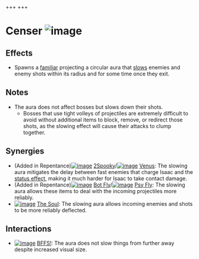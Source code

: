 +++
+++

 # Censer ![image](/image/Censer.png) 

Effects
---------


* Spawns a [familiar](/wiki/Familiar "Familiar") projecting a circular aura that [slows](/wiki/Status_Effects#Effects "Status Effects") enemies and enemy shots within its radius and for some time once they exit.


Notes
-------


* The aura does not affect bosses but slows down their shots.
	+ Bosses that use tight volleys of projectiles are extremely difficult to avoid without additional items to block, remove, or redirect those shots, as the slowing effect will cause their attacks to clump together.


Synergies
-----------


* (Added in Repentance)[![image](/image/2Spooky.png)](/wiki/2Spooky "2Spooky") [2Spooky](/wiki/2Spooky "2Spooky")/[![image](/image/Venus.png)](/wiki/Venus "Venus") [Venus](/wiki/Venus "Venus"): The slowing aura mitigates the delay between fast enemies that charge Isaac and the [status effect](/wiki/Status_Effects "Status Effects"), making it much harder for Isaac to take contact damage.
* (Added in Repentance)[![image](/image/Bot_Fly.png)](/wiki/Bot_Fly "Bot Fly") [Bot Fly](/wiki/Bot_Fly "Bot Fly")/[![image](/image/Psy_Fly.png)](/wiki/Psy_Fly "Psy Fly") [Psy Fly](/wiki/Psy_Fly "Psy Fly"): The slowing aura allows these items to deal with the incoming projectiles more reliably.
* [![image](/image/The_Soul.png)](/wiki/The_Soul "The Soul") [The Soul](/wiki/The_Soul "The Soul"): The slowing aura allows incoming enemies and shots to be more reliably deflected.


Interactions
--------------


* [![image](/image/BFFS!.png)](/wiki/BFFS! "BFFS!") [BFFS!](/wiki/BFFS! "BFFS!"): The aura does not slow things from further away despite increased visual size.


